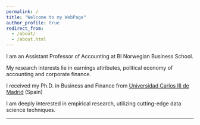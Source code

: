 ```yaml
---
permalink: /
title: "Welcome to my WebPage"
author_profile: true
redirect_from: 
  - /about/
  - /about.html
---
```


I am an Assistant Professor of Accounting at BI Norwegian Business School.

My research interests lie in earnings attributes, political economy of accounting and corporate finance.

I received my Ph.D. in Business and Finance from [Universidad Carlos III de Madrid](https://business.uc3m.es/en/index) (Spain)

I am deeply interested in empirical research, utilizing cutting-edge data science techniques.

---

